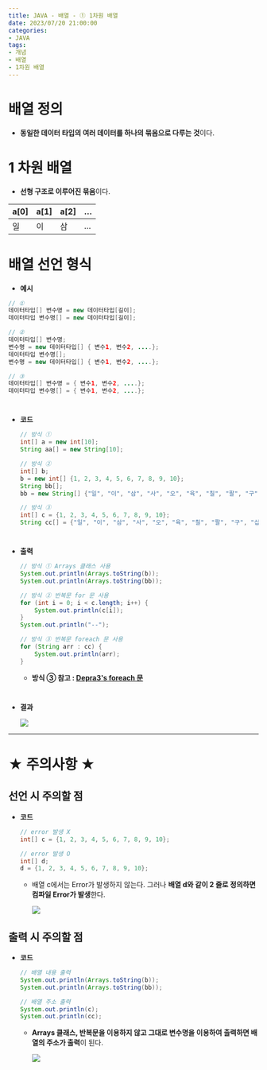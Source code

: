 ```yaml
---
title: JAVA - 배열 - ① 1차원 배열
date: 2023/07/20 21:00:00
categories:
- JAVA
tags:
- 개념
- 배열
- 1차원 배열
---
```


# 배열 정의

- **동일한 데이터 타입의 여러 데이터를 하나의 묶음으로 다루는 것**이다.

# 1 차원 배열

- **선형 구조로 이루어진 묶음**이다.

| a[0] | a[1] | a[2] | … |
| --- | --- | --- | --- |
| 일 | 이 | 삼 | … |

# 배열 선언 형식
- **예시**
```java
// ①
데이터타입[] 변수명 = new 데이터타입[길이];
데이터타입 변수명[] = new 데이터타입[길이];

// ②
데이터타입[] 변수명;
변수명 = new 데이터타입[] { 변수1, 변수2, ....};
데이터타입 변수명[];
변수명 = new 데이터타입[] { 변수1, 변수2, ....};

// ③
데이터타입[] 변수명 = { 변수1, 변수2, ....};
데이터타입 변수명[] = { 변수1, 변수2, ....};
```
#
- **코드**
    
    ```java
    // 방식 ①
    int[] a = new int[10];
    String aa[] = new String[10];
    
    // 방식 ②
    int[] b;
    b = new int[] {1, 2, 3, 4, 5, 6, 7, 8, 9, 10};
    String bb[];
    bb = new String[] {"일", "이", "삼", "사", "오", "육", "칠", "팔", "구", "십"};
    
    // 방식 ③
    int[] c = {1, 2, 3, 4, 5, 6, 7, 8, 9, 10};
    String cc[] = {"일", "이", "삼", "사", "오", "육", "칠", "팔", "구", "십"};
    ```
    
#
- **출력**
    
    ```java
    // 방식 ① Arrays 클래스 사용
    System.out.println(Arrays.toString(b));
    System.out.println(Arrays.toString(bb));
    
    // 방식 ② 반복문 for 문 사용
    for (int i = 0; i < c.length; i++) {
    	System.out.println(c[i]);
    }
    System.out.println("--");
    
    // 방식 ③ 반복문 foreach 문 사용
    for (String arr : cc) {
    	System.out.println(arr);
    }
    ```
    - **방식 ③ 참고 : [Depra3's foreach 문](https://depra3.github.io/2023/07/21/2023/07/JAVA-반복문-foreach문/)**
#    
- **결과**
    
    ![](/Images/2023/07/JAVA-배열-①/Untitled.png)
    
---
# ★ 주의사항 ★

## 선언 시 주의할 점
- **코드**
    ```java
    // error 발생 X
    int[] c = {1, 2, 3, 4, 5, 6, 7, 8, 9, 10};

    // error 발생 O
    int[] d;
    d = {1, 2, 3, 4, 5, 6, 7, 8, 9, 10};
    ```

    - 배열 c에서는 Error가 발생하지 않는다. 그러나 **배열 d와 같이 2 줄로 정의하면 컴파일 Error가 발생**한다.
        
        ![](/Images/2023/07/JAVA-배열-①/Untitled%201.png)
    

## 출력 시 주의할 점
- **코드**
    ```java
    // 배열 내용 출력
    System.out.println(Arrays.toString(b));
    System.out.println(Arrays.toString(bb));

    // 배열 주소 출력
    System.out.println(c);
    System.out.println(cc);
    ```

    - **Arrays 클래스, 반복문을 이용하지 않고 그대로 변수명을 이용하여 출력하면 배열의 주소가 출력**이 된다.
    
        ![](/Images/2023/07/JAVA-배열-①/Untitled%202.png)